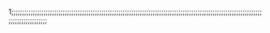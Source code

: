 1;;;;;;;;;;;;;;;;;;;;;;;;;;;;;;;;;;;;;;;;;;;;;;;;;;;;;;;;;;;;;;;;;;;;;;;;;;;;;;;;;;;;;;;;;;;;;;;;;;;;;;;;;;;;;;;;;;;;;;;;;;;;;;;;;;;;;;;
